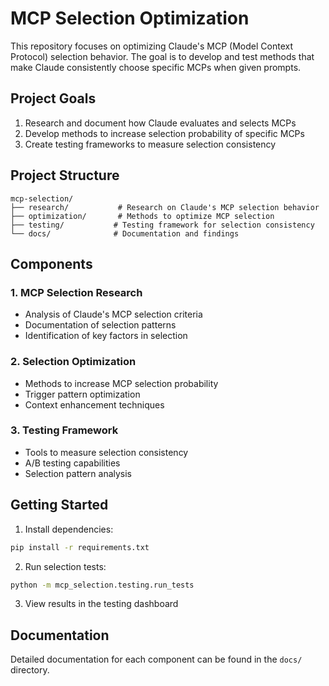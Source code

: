 # MCP Selection Optimization

This repository focuses on optimizing Claude's MCP (Model Context Protocol) selection behavior. The goal is to develop and test methods that make Claude consistently choose specific MCPs when given prompts.

## Project Goals

1. Research and document how Claude evaluates and selects MCPs
2. Develop methods to increase selection probability of specific MCPs
3. Create testing frameworks to measure selection consistency

## Project Structure

```
mcp-selection/
├── research/           # Research on Claude's MCP selection behavior
├── optimization/       # Methods to optimize MCP selection
├── testing/           # Testing framework for selection consistency
└── docs/              # Documentation and findings
```

## Components

### 1. MCP Selection Research
- Analysis of Claude's MCP selection criteria
- Documentation of selection patterns
- Identification of key factors in selection

### 2. Selection Optimization
- Methods to increase MCP selection probability
- Trigger pattern optimization
- Context enhancement techniques

### 3. Testing Framework
- Tools to measure selection consistency
- A/B testing capabilities
- Selection pattern analysis

## Getting Started

1. Install dependencies:
```bash
pip install -r requirements.txt
```

2. Run selection tests:
```bash
python -m mcp_selection.testing.run_tests
```

3. View results in the testing dashboard

## Documentation

Detailed documentation for each component can be found in the `docs/` directory. 